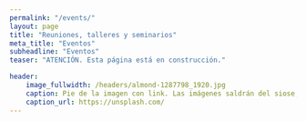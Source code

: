 ```yaml
---
permalink: "/events/"
layout: page
title: "Reuniones, talleres y seminarios"
meta_title: "Eventos"
subheadline: "Eventos"
teaser: "ATENCIÓN. Esta página está en construcción."

header:
    image_fullwidth: /headers/almond-1287798_1920.jpg
    caption: Pie de la imagen con link. Las imágenes saldrán del siose, vuelos, históricos, etc
    caption_url: https://unsplash.com/
---
```




